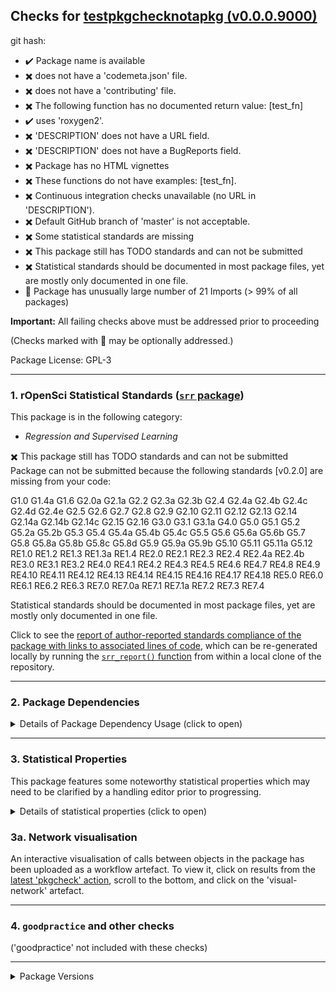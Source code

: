 ## Checks for [testpkgchecknotapkg (v0.0.0.9000)]()

git hash: [](/tree/)

- :heavy_check_mark: Package name is available
- :heavy_multiplication_x: does not have a 'codemeta.json' file.
- :heavy_multiplication_x: does not have a 'contributing' file.
- :heavy_multiplication_x: The following function has no documented return value: [test_fn]
- :heavy_check_mark: uses 'roxygen2'.
- :heavy_multiplication_x: 'DESCRIPTION' does not have a URL field.
- :heavy_multiplication_x: 'DESCRIPTION' does not have a BugReports field.
- :heavy_multiplication_x: Package has no HTML vignettes
- :heavy_multiplication_x: These functions do not have examples: [test_fn].
- :heavy_multiplication_x: Continuous integration checks unavailable (no URL in 'DESCRIPTION').
- :heavy_multiplication_x: Default GitHub branch of 'master' is not acceptable.
- :heavy_multiplication_x: Some statistical standards are missing
- :heavy_multiplication_x: This package still has TODO standards and can not be submitted
- :heavy_multiplication_x: Statistical standards should be documented in most package files, yet are mostly only documented in one file.
- :eyes: Package has unusually large number of 21 Imports (> 99% of all packages)

**Important:** All failing checks above must be addressed prior to proceeding

(Checks marked with :eyes: may be optionally addressed.)


Package License: GPL-3

---

### 1. rOpenSci Statistical Standards ([`srr` package](https://github.com/ropensci-review-tools/srr))

This package is in the following category:

- *Regression and Supervised Learning*

:heavy_multiplication_x: This package still has TODO standards and can not be submitted
Package can not be submitted because the following standards [v0.2.0] are missing from your code:

G1.0
G1.4a
G1.6
G2.0a
G2.1a
G2.2
G2.3a
G2.3b
G2.4
G2.4a
G2.4b
G2.4c
G2.4d
G2.4e
G2.5
G2.6
G2.7
G2.8
G2.9
G2.10
G2.11
G2.12
G2.13
G2.14
G2.14a
G2.14b
G2.14c
G2.15
G2.16
G3.0
G3.1
G3.1a
G4.0
G5.0
G5.1
G5.2
G5.2a
G5.2b
G5.3
G5.4
G5.4a
G5.4b
G5.4c
G5.5
G5.6
G5.6a
G5.6b
G5.7
G5.8
G5.8a
G5.8b
G5.8c
G5.8d
G5.9
G5.9a
G5.9b
G5.10
G5.11
G5.11a
G5.12
RE1.0
RE1.2
RE1.3
RE1.3a
RE1.4
RE2.0
RE2.1
RE2.3
RE2.4
RE2.4a
RE2.4b
RE3.0
RE3.1
RE3.2
RE4.0
RE4.1
RE4.2
RE4.3
RE4.5
RE4.6
RE4.7
RE4.8
RE4.9
RE4.10
RE4.11
RE4.12
RE4.13
RE4.14
RE4.15
RE4.16
RE4.17
RE4.18
RE5.0
RE6.0
RE6.1
RE6.2
RE6.3
RE7.0
RE7.0a
RE7.1
RE7.1a
RE7.2
RE7.3
RE7.4

Statistical standards should be documented in most package files, yet are mostly only documented in one file.



Click to see the [report of author-reported standards compliance of the package with links to associated lines of code](report.html), which can be re-generated locally by running the [`srr_report()` function](https://docs.ropensci.org/srr/reference/srr_report.html) from within a local clone of the repository.

---


### 2. Package Dependencies

<details>
<summary>Details of Package Dependency Usage (click to open)</summary>
<p>

The table below tallies all function calls to all packages ('ncalls'), both internal (r-base + recommended, along with the package itself), and external (imported and suggested packages). 'NA' values indicate packages to which no identified calls to R functions could be found. Note that these results are generated by an automated code-tagging system which may not be entirely accurate.

|type       |package  | ncalls|
|:----------|:--------|------:|
|imports    |memoise  |     NA|
|imports    |memoise  |     NA|
|imports    |memoise  |     NA|
|imports    |memoise  |     NA|
|imports    |memoise  |     NA|
|imports    |memoise  |     NA|
|imports    |memoise  |     NA|
|imports    |memoise  |     NA|
|imports    |memoise  |     NA|
|imports    |memoise  |     NA|
|imports    |memoise  |     NA|
|imports    |memoise  |     NA|
|imports    |memoise  |     NA|
|imports    |memoise  |     NA|
|imports    |memoise  |     NA|
|imports    |memoise  |     NA|
|imports    |memoise  |     NA|
|imports    |memoise  |     NA|
|imports    |memoise  |     NA|
|imports    |memoise  |     NA|
|imports    |Rcpp     |     NA|
|suggests   |testthat |     NA|
|linking_to |Rcpp     |     NA|

Click below for tallies of functions used in each package. Locations of each call within this package may be generated locally by running 's <- pkgstats::pkgstats(<path/to/repo>)', and examining the 'external_calls' table.



**NOTE:** No imported packages appear to have  associated function calls; please ensure with author that these 'Imports' are listed appropriately.


</p></details>

---


### 3. Statistical Properties

This package features some noteworthy statistical properties which may need to be clarified by a handling editor prior to progressing.

<details>
<summary>Details of statistical properties (click to open)</summary>
<p>

The package has:

- code in C++ (72% in 2 files) and R (28% in 4 files)
- 1 authors
- no  vignette
- no internal data file
- 21 imported packages
- 1 exported function (median 3 lines of code)
- 2 non-exported functions in R (median 3 lines of code)
- 2 R functions (median 5 lines of code)

---

Statistical properties of package structure as distributional percentiles in relation to all current CRAN packages
The following terminology is used:

- `loc` = "Lines of Code"
- `fn` = "function"
- `exp`/`not_exp` = exported / not exported

All parameters are explained as tooltips in the locally-rendered HTML version of this report generated by [the `checks_to_markdown()` function](https://docs.ropensci.org/pkgcheck/reference/checks_to_markdown.html)


The final measure (`fn_call_network_size`) is the total number of calls between functions (in R), or more abstract relationships between code objects in other languages. Values are flagged as "noteworthy" when they lie in the upper or lower 5th percentile.

|measure                 | value| percentile|noteworthy |
|:-----------------------|-----:|----------:|:----------|
|files_R                 |     4|       27.8|           |
|files_src               |     2|       78.9|           |
|files_vignettes         |     0|        0.0|TRUE       |
|files_tests             |     2|       66.7|           |
|loc_R                   |    10|        1.7|TRUE       |
|loc_src                 |    26|        2.7|TRUE       |
|loc_tests               |     6|        5.1|           |
|num_vignettes           |     0|        0.0|TRUE       |
|n_fns_r                 |     3|        4.3|TRUE       |
|n_fns_r_exported        |     1|        1.6|TRUE       |
|n_fns_r_not_exported    |     2|        4.4|TRUE       |
|n_fns_src               |     2|       12.0|           |
|n_fns_per_file_r        |     1|        1.8|TRUE       |
|n_fns_per_file_src      |     1|        7.3|           |
|num_params_per_fn       |     0|        0.0|TRUE       |
|loc_per_fn_r            |     3|        2.6|TRUE       |
|loc_per_fn_r_exp        |     3|        3.0|TRUE       |
|loc_per_fn_r_not_exp    |     3|        3.1|TRUE       |
|loc_per_fn_src          |     5|       10.0|           |
|rel_whitespace_R        |    40|        5.0|TRUE       |
|rel_whitespace_src      |    27|        4.9|TRUE       |
|rel_whitespace_tests    |    17|        2.8|TRUE       |
|doclines_per_fn_exp     |     6|        2.3|TRUE       |
|doclines_per_fn_not_exp |     0|        0.0|TRUE       |
|fn_call_network_size    |     1|       11.7|           |

---

</p></details>


### 3a. Network visualisation

An interactive visualisation of calls between objects in the package has been uploaded as a workflow artefact. To view it, click on results from the [latest 'pkgcheck' action](network.html), scroll to the bottom, and click on the 'visual-network' artefact.

---

### 4. `goodpractice` and other checks

('goodpractice' not included with these checks)

---

<details>
<summary>Package Versions</summary>
<p>

|package  |version |
|:--------|:------|
|pkgstats |42    |
|pkgcheck |42    |
|srr      |42    |

</p>
</details>
